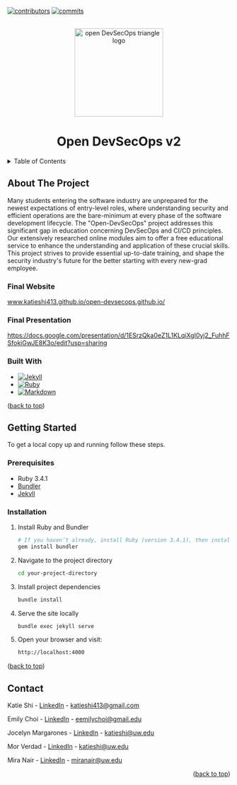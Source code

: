 <!-- PROJECT SHIELDS -->
[![contributors][contributors-shield]][contributors-url]
[![commits][commits-shield]][commits-url]

<!-- PROJECT LOGO --> 
<br />
<div align="center">
  <a href=“katieshi413.github.io/open-devsecops.github.io/”> 
    <img src="assets/images/opendevsecops-transparent.png" alt="open DevSecOps triangle logo" width="200" height="200">
  </a>
  <h1 align="center">Open DevSecOps v2</h1>
</div>

<!-- TABLE OF CONTENTS -->
<details>
  <summary>Table of Contents</summary>
  <ol>
    <li>
      <a href="#about-the-project">About The Project</a>
      <ul>
        <li><a href="#built-with">Built With</a></li>
      </ul>
    </li>
    <li>
      <a href="#getting-started">Getting Started</a>
      <ul>
        <li><a href="#prerequisites">Prerequisites</a></li>
        <li><a href="#installation">Installation</a></li>
      </ul>
    </li>
    <li><a href="#contact">Contact</a></li>
  </ol>
</details>

<!-- ABOUT THE PROJECT -->

## About The Project

Many students entering the software industry are unprepared for the newest expectations of entry-level roles, where understanding security and efficient operations are the bare-minimum at every phase of the software development lifecycle. The "Open-DevSecOps" project addresses this significant gap in education concerning DevSecOps and CI/CD principles. Our extensively researched online modules aim to offer a free educational service to enhance the understanding and application of these crucial skills. This project strives to provide essential up-to-date training, and shape the security industry's future for the better starting with every new-grad employee. 

### Final Website

www.katieshi413.github.io/open-devsecops.github.io/

### Final Presentation

https://docs.google.com/presentation/d/1ESrzQka0eZ1L1KLqiXgI0yj2_FuhhFSfokiGwJE8K3o/edit?usp=sharing

### Built With

* [![Jekyll][Jekyll]][Jekyll-url]
* [![Ruby][Ruby]][Ruby-url]
* [![Markdown][Markdown]][Markdown-url]


<p align=“right”>(<a href=“#readme-top”>back to top</a>)</p>

<!-- GETTING STARTED -->

## Getting Started

 To get a local copy up and running follow these steps.

### Prerequisites
-   Ruby 3.4.1
-   [Bundler](https://bundler.io/)
-   [Jekyll](https://jekyllrb.com/) 

### Installation

1.  Install Ruby and Bundler
    
    ```sh
    # If you haven’t already, install Ruby (version 3.4.1), then install Bundler:
    gem install bundler
    ```
    
2.  Navigate to the project directory
    
    ```sh
    cd your-project-directory
    ```

3.  Install project dependencies
    
    ```sh
    bundle install
    ```

4.  Serve the site locally
    
    ```sh
    bundle exec jekyll serve
    ```
5.  Open your browser and visit:
    
    ```sh
    http://localhost:4000
    ```

<p align=“right”>(<a href=“#readme-top”>back to top</a>)</p>

<!-- CONTACT -->
## Contact

<p>Katie Shi - <a href="https://www.linkedin.com/in/katie-shi-ab4973185/">LinkedIn</a> - <a href= "mailto: katieshi413@gmail.com"> katieshi413@gmail.com </a></p>
<p>Emily Choi - <a href="https://www.linkedin.com/in/emily-choii/">LinkedIn</a> - <a href= "mailto: eemilychoi@gmail.kcom"> eemilychoi@gmail.edu </a></p>
<p>Jocelyn Margarones - <a href="https://www.linkedin.com/in/jocelyn-margarones-666770236/">LinkedIn</a> - <a href= "mailto: katieshi@uw.edu"> katieshi@uw.edu </a></p>
<p>Mor Verdad - <a href="https://www.linkedin.com/in/mor-vered-470a36257/">LinkedIn</a> - <a href= "mailto: katieshi@uw.edu"> katieshi@uw.edu </a></p>
<p>Mira Nair - <a href="https://www.linkedin.com/in/miranair/">LinkedIn</a> - <a href= "mailto: miranair@uw.edu"> miranair@uw.edu </a></p>

<p align="right">(<a href="#readme-top">back to top</a>)</p>

<!-- MARKDOWN LINKS & IMAGES -->
[contributors-shield]: https://img.shields.io/github/contributors/katieshi413/open-devsecops.github.io?style=for-the-badge&color=rgb(68%2C%20204%2C%2017)
[contributors-url]: https://github.com/katieshi413/open-devsecops.github.io/graphs/contributors
[commits-shield]: https://img.shields.io/github/commit-activity/t/katieshi413/open-devsecops.github.io?style=for-the-badge
[commits-url]: https://github.com/katieshi413/open-devsecops.github.io/commits/main/
[Jekyll]: https://img.shields.io/static/v1?style=for-the-badge&message=Jekyll&color=CC0000&logo=Jekyll&logoColor=FFFFFF&label=
[Jekyll-url]: https://jekyllrb.com/
[Ruby]: https://img.shields.io/badge/Ruby-CC342D?logo=Ruby&logoColor=white
[Ruby-url]: https://www.ruby-lang.org/en/
[Markdown]: https://img.shields.io/badge/markdown-%23000000.svg?style=for-the-badge&logo=markdown&logoColor=white
[Markdown-url]: https://www.markdownguide.org/
